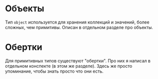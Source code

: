 # Объекты

Тип `object` используется для хранения коллекций и значений, более сложных, чем примитивы. Описан в отдельном разделе про объекты.

# Обертки

Для примитивных типов существуют "обертки". Про них я написал в отдельном конспекте (в этом же разделе). Здесь же просто упоминание, чтобы знать просто что они есть.

